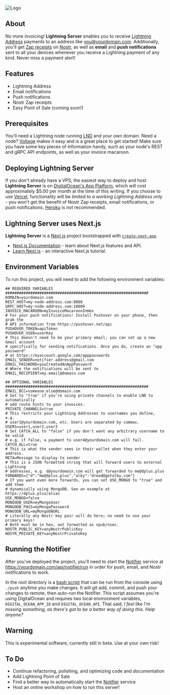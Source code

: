 ![Logo](https://i.imgur.com/iexBI5J.jpeg)

## About

No more invoicing! **Lightning Server** enables you to receive [Lightning Address](https://lightningaddress.com) payments to an address like you@yourdomain.com. Additionally, you'll get [Zap receipts](https://github.com/nostr-protocol/nips/blob/master/57.md) on [Nostr](https://damus.io/), as well as **email** and **push notifications** sent to all your devices whenever you receive a Lightning payment of any kind. Never miss a payment alert!

## Features

- Lightning Address
- Email notifications
- Push notifications
- Nostr Zap receipts
- Easy Point of Sale (coming soon!)

## Prerequisites

You'll need a Lightning node running [LND](https://github.com/lightningnetwork/lnd) and your own domain. Need a node? [Voltage](https://voltage.cloud) makes it easy and is a great place to get started! Make sure you have some key pieces of information handy, such as your node's REST and gRPC API endpoints, as well as your invoice macaroon.

## Deploying Lightning Server

If you don't already have a VPS, the easiest way to deploy and host **Lightning Server** is on [DigitalOcean's App Platform](https://www.digitalocean.com/products/app-platform), which will cost approximately $5.00 per month at the time of this writing. If you choose to use [Vercel](https://vercel.com), functionality will be *limited to a working Lightning Address only* - you won't get the benefit of Nostr Zap receipts, email notifications, or push notifications. [Heroku](https://www.heroku.com/) is not recommended.

## Lightning Server uses Next.js

**Lightning Server** is a [Next.js](https://nextjs.org/) project bootstrapped with [`create-next-app`](https://github.com/vercel/next.js/tree/canary/packages/create-next-app).

- [Next.js Documentation](https://nextjs.org/docs) - learn about Next.js features and API.
- [Learn Next.js](https://nextjs.org/learn) - an interactive Next.js tutorial.

## Environment Variables

To run this project, you will need to add the following environment variables:

```env
## REQUIRED VARIABLES ###############################################################
DOMAIN=yourdomain.com
REST_HOST=my-node-address.com:8080
GRPC_HOST=my-node-address.com:10009
INVOICE_MACAROON=myInvoiceMacaroonInHex
# For your push notifications! Install Pushover on your phone, then grab the
# API information from https://pushover.net/api
PUSHOVER_TOKEN=apiToken
PUSHOVER_USER=userKey
# This doesn't need to be your primary email; you can set up a new Gmail account
# specifically for sending notifications. Once you do, create an "app password"
# at https://myaccount.google.com/apppasswords
EMAIL_SENDER=notifier.address@gmail.com
EMAIL_PASSWORD=youCreatedAnAppPassword
# Where the notifications will be sent to
EMAIL_RECIPIENT=my.email@domain.com

## OPTIONAL VARIABLES ###############################################################
EMAIL_BCC=someone.else@domain.com
# Set to "true" if you're using private channels to enable LND to automatically
# add route hints to your invoices.
PRIVATE_CHANNELS=true
# This restricts your Lightning Addresses to usernames you define, e.g.
# user1@yourdomain.com, etc. Users are separated by commas.
USERS=user1,user2,user3
# Set CATCH_ALL to "false" if you don't want any arbitrary username to be valid
# e.g. if false, a payment to user4@yourdomain.com will fail.
CATCH_ALL=true
# This is what the sender sees in their wallet when they enter your address.
META=Message to display to sender
# This is a JSON formatted string that will forward users to external Lightning
# addresses, e.g. d@yourdomain.com will get forwarded to me@dplus.plus
FORWARDS={"d":"me@dplus.plus","alby":"dread@getalby.com"}
# If you want even more forwards, you can set USE_MONGO to "true" and add them
# dynamically using MongoDB. See an example at https://dplus.plus/alias
USE_MONGO=false
MONGODB_USER=myMongoUser
MONGODB_PASS=myMongoPassword
MONGODB_URL=myMongoDBURL
# Literally any Nostr key pair will do here; no need to use your primary keys!
# Both must be in hex, not formatted as npub/nsec.
NOSTR_PUBLIC_KEY=anyNostrPublicKey
NOSTR_PRIVATE_KEY=anyNostrPrivateKey
```

## Running the Notifier

After you've deployed the project, you'll need to start the [Notifier](https://github.com/dplusplus1024/Lightning-Server/blob/main/app/api/notifier/%5Buser%5D/route.js) service at https://yourdomain.com/api/notifier/run in order for push, email, and Nostr notifications to work.

In the root directory is a [bash script](https://github.com/dplusplus1024/Lightning-Server/blob/main/push) that can be run from the console using `./push` anytime you make changes. It will git add, commit, and push your changes to remote, then auto-run the Notifier. This script assumes you're using DigitalOcean and requires two local environment variables, `DIGITAL_OCEAN_APP_ID` and `DIGITAL_OCEAN_API`. That said, *I feel like I'm missing something, as there's got to be a better way of doing this. Help anyone?*

## Warning

This is experimental software, currently still in beta. Use at your own risk!

## To Do

- Continue refactoring, polishing, and optimizing code and documentation
- Add Lightning Point of Sale
- Find a better way to automatically start the [Notifier](https://github.com/dplusplus1024/Lightning-Server/blob/main/app/api/notifier/%5Buser%5D/route.js) service
- Host an online workshop on how to run this server!
